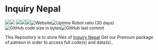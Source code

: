 # Inquiry Nepal
<img src="https://img.shields.io/badge/total%20listings-55669-informational"><img src="https://img.shields.io/badge/vulnerabilities-0-brightgreen"> <img src="https://img.shields.io/badge/w3c-validated-brightgreen"><img src="https://img.shields.io/badge/website%20version%20latest-4.6%20BETA-important"><img src="https://img.shields.io/badge/website%20version%20stable-4.5-important"><img alt="Website" src="https://img.shields.io/website?down_color=blue&down_message=Maintenance&style=plastic&up_color=green&up_message=Online&url=https%3A%2F%2Fwww.inquirynepal.com"><img alt="Uptime Robot ratio (30 days)" src="https://img.shields.io/uptimerobot/ratio/m789112037-07ea4561ff57165f64cc050b"><img alt="GitHub code size in bytes" src="https://img.shields.io/github/languages/code-size/blockyarcade/inquirynepal"><img alt="GitHub last commit" src="https://img.shields.io/github/last-commit/blockyarcade/inquirynepal">

This Repository is to store files of <a href="https://inquirynepal.com">Inquiry Nepal</a>
Get our Premium package of patreon in order to access full code(s) and data(s)..
